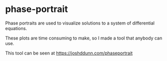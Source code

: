 # phase-portrait

Phase portraits are used to visualize solutions to a system of differential equations. 

These plots are time consuming to make, so I made a tool that anybody can use.

This tool can be seen at https://joshddunn.com/phaseportrait
